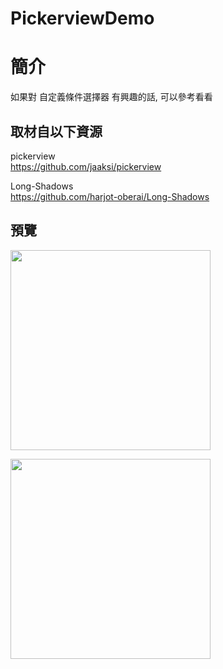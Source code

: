 # PickerviewDemo

簡介
==================================
如果對 自定義條件選擇器 有興趣的話, 可以參考看看                                   

取材自以下資源
--------
pickerview                                   
https://github.com/jaaksi/pickerview

Long-Shadows          
https://github.com/harjot-oberai/Long-Shadows
                              
預覽
--------
<p align="left">
  <img src="https://i.imgur.com/WTDeyuy.png" width="320"/>
  </p> 
  <img src="https://i.imgur.com/qq9mKUm.png" width="320"/>
</p>                  

